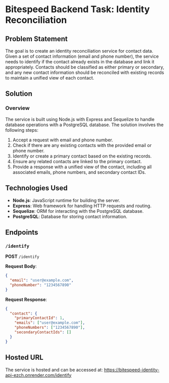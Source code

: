 # Bitespeed Backend Task: Identity Reconciliation

## Problem Statement

The goal is to create an identity reconciliation service for contact data. Given a set of contact information (email and phone number), the service needs to identify if the contact already exists in the database and link it appropriately. Contacts should be classified as either primary or secondary, and any new contact information should be reconciled with existing records to maintain a unified view of each contact.

## Solution

### Overview

The service is built using Node.js with Express and Sequelize to handle database operations with a PostgreSQL database. The solution involves the following steps:

1. Accept a request with email and phone number.
2. Check if there are any existing contacts with the provided email or phone number.
3. Identify or create a primary contact based on the existing records.
4. Ensure any related contacts are linked to the primary contact.
5. Provide a response with a unified view of the contact, including all associated emails, phone numbers, and secondary contact IDs.



## Technologies Used

- **Node.js**: JavaScript runtime for building the server.
- **Express**: Web framework for handling HTTP requests and routing.
- **Sequelize**: ORM for interacting with the PostgreSQL database.
- **PostgreSQL**: Database for storing contact information.

## Endpoints

### `/identify`

**POST** `/identify`

**Request Body**:
```json
{
  "email": "user@example.com",
  "phoneNumber": "1234567890"
}
```

**Request Response**:
```json
{
  "contact": {
    "primaryContactId": 1,
    "emails": ["user@example.com"],
    "phoneNumbers": ["1234567890"],
    "secondaryContactIds": []
  }
}
```

## Hosted URL
The service is hosted and can be accessed at:
https://bitespeed-identity-api-ezch.onrender.com/identify
